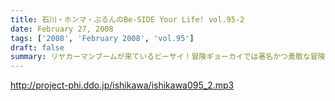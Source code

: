 ```yaml
---
title: 石川・ホンマ・ぶるんのBe-SIDE Your Life! vol.95-2
date: February 27, 2008
tags: ['2008', 'February 2008', 'vol.95']
draft: false
summary: リヤカーマンブームが来ているビーサイ！冒険ギョーカイでは著名かつ勇敢な冒険家なんですね。ナガセさん。スタジオの中の３人も冒険ラジオ目指しているとかいないとか。NAMAE
---
```


http://project-phi.ddo.jp/ishikawa/ishikawa095_2.mp3